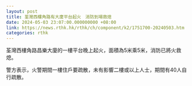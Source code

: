 ```yaml
---
layout: post
title: 荃灣西樓角路有大廈平台起火　消防到場救熄
date: 2024-05-03 23:07:00.000000000 +08:00
link: https://news.rthk.hk/rthk/ch/component/k2/1751700-20240503.htm
categories: rthk
---
```


荃灣西樓角路昌樂大廈的一樓平台晚上起火，面積為5米乘5米，消防已將火救熄。

警方表示，火警期間一樓住戶要疏散，未有影響二樓或以上人士，期間有40人自行疏散。
